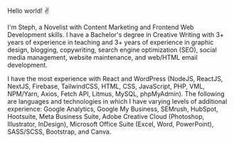 Hello world! :v:

I'm Steph, a Novelist with Content Marketing and Frontend Web Development skills. I have a Bachelor's degree in Creative Writing with 3+ years of experience in teaching and 3+ years of experience in graphic design, blogging, copywriting, search engine optimization (SEO), social media management, website maintenance, and web/HTML email development.

I have the most experience with React and WordPress (NodeJS, ReactJS, NextJS, Firebase, TailwindCSS, HTML, CSS, JavaScript, PHP, VML, NPM/Yarn, Axios, Fetch API, Litmus, MySQL, phpMyAdmin). The following are languages and technologies in which I have varying levels of additional experience: Google Analytics, Google My Business, SEMrush, HubSpot, Hootsuite, Meta Business Suite, Adobe Creative Cloud (Photoshop, Illustrator, InDesign), Microsoft Office Suite (Excel, Word, PowerPoint), SASS/SCSS, Bootstrap, and Canva.
